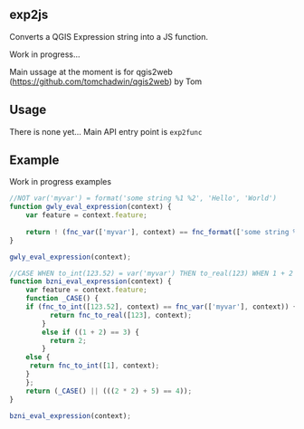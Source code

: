 ## exp2js

Converts a QGIS Expression string into a JS function.

Work in progress...

Main ussage at the moment is for qgis2web (https://github.com/tomchadwin/qgis2web) by Tom 

## Usage

There is none yet... Main API entry point is `exp2func`

## Example

Work in progress examples

```javascript
//NOT var('myvar') = format('some string %1 %2', 'Hello', 'World')
function gwly_eval_expression(context) {
    var feature = context.feature;
    
    return ! (fnc_var(['myvar'], context) == fnc_format(['some string %1 %2','Hello','World'], context)) ;
}

gwly_eval_expression(context);

//CASE WHEN to_int(123.52) = var('myvar') THEN to_real(123) WHEN 1 + 2 = 3 THEN 2 ELSE to_int(1) END OR 2 * 2 + 5 = 4
function bzni_eval_expression(context) {
    var feature = context.feature;
    function _CASE() {
    if (fnc_to_int([123.52], context) == fnc_var(['myvar'], context)) {
          return fnc_to_real([123], context);
        }
        else if ((1 + 2) == 3) {
          return 2;
        }
    else {
     return fnc_to_int([1], context);
    }
    };
    return (_CASE() || (((2 * 2) + 5) == 4));
}

bzni_eval_expression(context);


```


